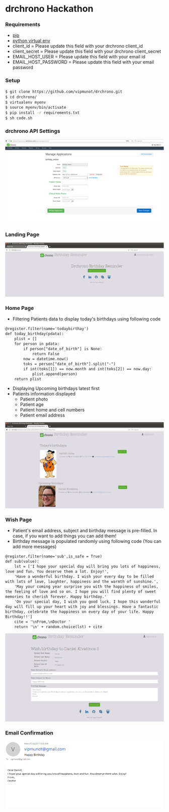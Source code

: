 # drchrono Hackathon

### Requirements
- [pip](https://pip.pypa.io/en/stable/)
- [python virtual env](https://packaging.python.org/installing/#creating-and-using-virtual-environments)
- client_id  = Please update this field with your drchrono client_id
- client_secret = Please update this field with your drchrono client_secret
- EMAIL_HOST_USER = Please update this field with your email id
- EMAIL_HOST_PASSWORD = Please update this field with your email password
### Setup
``` bash
$ git clone https://github.com/vipmunot/drchrono.git
$ cd drchrono/
$ virtualenv myenv
$ source myenv/bin/activate
$ pip install -r requirements.txt
$ sh code.sh
```
### drchrono API Settings
<img   src="readme image/api.PNG">

### Landing Page
<img   src="readme image/landing.PNG">

### Home Page
- Filtering Patients data to display today's birthdays using following code
```
@register.filter(name='todaybirthay')
def today_birthday(pdata):
    plist = []
    for person in pdata:
        if person["date_of_birth"] is None:
            return False
        now = datetime.now()
        toks = person["date_of_birth"].split("-")
        if int(toks[1]) == now.month and int(toks[2]) == now.day:
            plist.append(person)
    return plist
```
- Displaying Upcoming  birthdays latest first
- Patients information displayed
  - Patient photo
  - Patient age
  - Patient home and cell numbers
  - Patient email address
<img   src="readme image/home.PNG">

### Wish Page
- Patient's email address, subject and birthday message is pre-filled. In case, if you want to add things you can add them!
- Birthday message is populated randomly using following code (You can add more messages)
```
@register.filter(name='sub',is_safe = True)
def sub(value):
    lst = ['I hope your special day will bring you lots of happiness, love and fun. You deserve them a lot. Enjoy!',
    'Have a wonderful birthday. I wish your every day to be filled with lots of love, laughter, happiness and the warmth of sunshine.',
    'May your coming year surprise you with the happiness of smiles, the feeling of love and so on. I hope you will find plenty of sweet memories to cherish forever. Happy birthday.'
    'On your special day, I wish you good luck. I hope this wonderful day will fill up your heart with joy and blessings. Have a fantastic birthday, celebrate the happiness on every day of your life. Happy Birthday!!']
    cite = '\nFrom,\nDoctor '
    return '\n' + random.choice(lst) + cite
```
<img   src="readme image/wish.PNG">

### Email Confirmation
<img   src="readme image/email.PNG">

